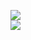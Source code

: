 [![](https://img.shields.io/badge/Made%20With-Github%20Spray-lightgrey.svg?style=for-the-badge&logo=github)](https://github.com/Annihil/github-spray#29734)  
[![](https://i.imgur.com/2DrTn0Z.gif)](https://github.com/Annihil/github-spray)